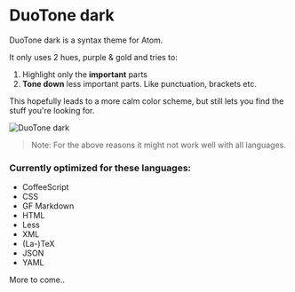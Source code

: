 # DuoTone dark

DuoTone dark is a syntax theme for Atom.

It only uses 2 hues, purple & gold and tries to:

1. Highlight only the __important__ parts
2. __Tone down__ less important parts. Like punctuation, brackets etc.

This hopefully leads to a more calm color scheme, but still lets you find the stuff you're looking for.

![DuoTone dark](https://cloud.githubusercontent.com/assets/378023/6816353/7a04334c-d2d5-11e4-810a-3f04df77fec0.png)

> Note: For the above reasons it might not work well with all languages.

### Currently optimized for these languages:

- CoffeeScript
- CSS
- GF Markdown
- HTML
- Less
- XML
- (La-)TeX
- JSON
- YAML

More to come..
